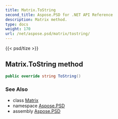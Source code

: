 ```yaml
---
title: Matrix.ToString
second_title: Aspose.PSD for .NET API Reference
description: Matrix method. 
type: docs
weight: 170
url: /net/aspose.psd/matrix/tostring/
---
```

{{< psd/tize >}}
## Matrix.ToString method

```csharp
public override string ToString()
```

### See Also

* class [Matrix](../)
* namespace [Aspose.PSD](../../matrix/)
* assembly [Aspose.PSD](../../../)



